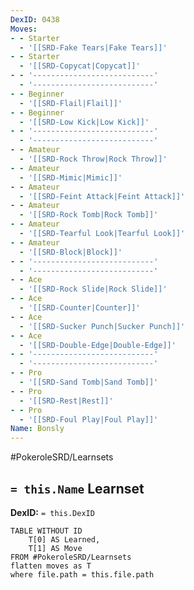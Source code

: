 ```yaml
---
DexID: 0438
Moves:
- - Starter
  - '[[SRD-Fake Tears|Fake Tears]]'
- - Starter
  - '[[SRD-Copycat|Copycat]]'
- - '---------------------------'
  - '---------------------------'
- - Beginner
  - '[[SRD-Flail|Flail]]'
- - Beginner
  - '[[SRD-Low Kick|Low Kick]]'
- - '---------------------------'
  - '---------------------------'
- - Amateur
  - '[[SRD-Rock Throw|Rock Throw]]'
- - Amateur
  - '[[SRD-Mimic|Mimic]]'
- - Amateur
  - '[[SRD-Feint Attack|Feint Attack]]'
- - Amateur
  - '[[SRD-Rock Tomb|Rock Tomb]]'
- - Amateur
  - '[[SRD-Tearful Look|Tearful Look]]'
- - Amateur
  - '[[SRD-Block|Block]]'
- - '---------------------------'
  - '---------------------------'
- - Ace
  - '[[SRD-Rock Slide|Rock Slide]]'
- - Ace
  - '[[SRD-Counter|Counter]]'
- - Ace
  - '[[SRD-Sucker Punch|Sucker Punch]]'
- - Ace
  - '[[SRD-Double-Edge|Double-Edge]]'
- - '---------------------------'
  - '---------------------------'
- - Pro
  - '[[SRD-Sand Tomb|Sand Tomb]]'
- - Pro
  - '[[SRD-Rest|Rest]]'
- - Pro
  - '[[SRD-Foul Play|Foul Play]]'
Name: Bonsly
---
```


#PokeroleSRD/Learnsets

## `= this.Name` Learnset

**DexID:** `= this.DexID`

```dataview
TABLE WITHOUT ID
    T[0] AS Learned,
    T[1] AS Move
FROM #PokeroleSRD/Learnsets
flatten moves as T
where file.path = this.file.path
```
